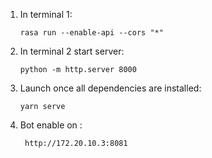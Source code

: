 1. In terminal 1: 
    ````shell
    rasa run --enable-api --cors "*"
    ````
2. In terminal 2 start server: 
    ````shell
    python -m http.server 8000
    ````
3. Launch once all dependencies are installed:
     ````shell
    yarn serve
    ````
4. Bot enable on : 
    ````shell
     http://172.20.10.3:8081
    ````